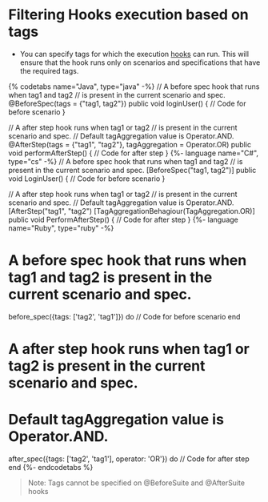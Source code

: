 # Filtering Hooks execution based on tags

* You can specify tags for which the execution [hooks](../../../language_features/execution_hooks.md) can run. This will ensure that the hook runs only on scenarios and specifications that have the required tags.

{% codetabs name="Java", type="java" -%}
// A before spec hook that runs when tag1 and tag2
// is present in the current scenario and spec.
@BeforeSpec(tags = {"tag1, tag2"})
public void loginUser() {
    // Code for before scenario
}


// A after step hook runs when tag1 or tag2
// is present in the current scenario and spec.
// Default tagAggregation value is Operator.AND.
@AfterStep(tags = {"tag1", "tag2"}, tagAggregation = Operator.OR)
public void performAfterStep() {
    // Code for after step
}
{%- language name="C#", type="cs" -%}
// A before spec hook that runs when tag1 and tag2
// is present in the current scenario and spec.
[BeforeSpec("tag1, tag2")]
public void LoginUser()
{
    // Code for before scenario
}


// A after step hook runs when tag1 or tag2
// is present in the current scenario and spec.
// Default tagAggregation value is Operator.AND.
[AfterStep("tag1", "tag2")
[TagAggregationBehagiour(TagAggregation.OR)]
public void PerformAfterStep()
{
    // Code for after step
}
{%- language name="Ruby", type="ruby" -%}
# A before spec hook that runs when tag1 and tag2 is present in the current scenario and spec.
before_spec({tags: ['tag2', 'tag1']}) do
    // Code for before scenario
end

# A after step hook runs when tag1 or tag2 is present in the current scenario and spec.
# Default tagAggregation value is Operator.AND.
after_spec({tags: ['tag2', 'tag1'], operator: 'OR'}) do
    // Code for after step
end
{%- endcodetabs %}

> Note: Tags cannot be specified on @BeforeSuite and @AfterSuite hooks
